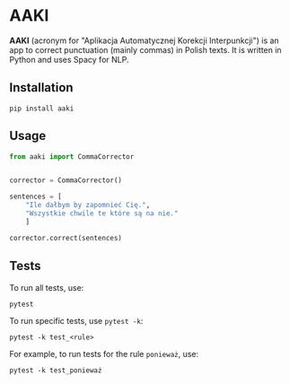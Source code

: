 # AAKI

**AAKI** (acronym for "Aplikacja Automatycznej Korekcji Interpunkcji") is an app to correct punctuation (mainly commas) in Polish texts. It is written in Python and uses Spacy for NLP.

## Installation

```
pip install aaki
```

## Usage

```python
from aaki import CommaCorrector


corrector = CommaCorrector()

sentences = [
    "Ile dałbym by zapomnieć Cię.",
    "Wszystkie chwile te które są na nie."
    ]

corrector.correct(sentences)
```

## Tests

To run all tests, use:
```
pytest
```

To run specific tests, use `pytest -k`:

```
pytest -k test_<rule>
```

For example, to run tests for the rule `ponieważ`, use:

```
pytest -k test_ponieważ
```
